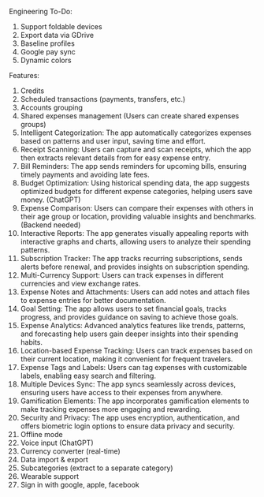 Engineering To-Do:

1) Support foldable devices
2) Export data via GDrive
3) Baseline profiles
4) Google pay sync
5) Dynamic colors

Features:

1) Credits
2) Scheduled transactions (payments, transfers, etc.)
3) Accounts grouping
4) Shared expenses management (Users can create shared expenses groups)
5) Intelligent Categorization: The app automatically categorizes expenses based on patterns and user input, saving time and effort.
6) Receipt Scanning: Users can capture and scan receipts, which the app then extracts relevant details from for easy expense entry.
7) Bill Reminders: The app sends reminders for upcoming bills, ensuring timely payments and avoiding late fees.
8) Budget Optimization: Using historical spending data, the app suggests optimized budgets for different expense categories, helping users save money. (ChatGPT)
9) Expense Comparison: Users can compare their expenses with others in their age group or location, providing valuable insights and benchmarks. (Backend needed)
10) Interactive Reports: The app generates visually appealing reports with interactive graphs and charts, allowing users to analyze their spending patterns.
11) Subscription Tracker: The app tracks recurring subscriptions, sends alerts before renewal, and provides insights on subscription spending.
12) Multi-Currency Support: Users can track expenses in different currencies and view exchange rates.
13) Expense Notes and Attachments: Users can add notes and attach files to expense entries for better documentation.
14) Goal Setting: The app allows users to set financial goals, tracks progress, and provides guidance on saving to achieve those goals.
15) Expense Analytics: Advanced analytics features like trends, patterns, and forecasting help users gain deeper insights into their spending habits.
16) Location-based Expense Tracking: Users can track expenses based on their current location, making it convenient for frequent travelers.
17) Expense Tags and Labels: Users can tag expenses with customizable labels, enabling easy search and filtering.
18) Multiple Devices Sync: The app syncs seamlessly across devices, ensuring users have access to their expenses from anywhere.
19) Gamification Elements: The app incorporates gamification elements to make tracking expenses more engaging and rewarding.
20) Security and Privacy: The app uses encryption, authentication, and offers biometric login options to ensure data privacy and security.
21) Offline mode
22) Voice input (ChatGPT)
23) Currency converter (real-time)
24) Data import & export
25) Subcategories (extract to a separate category)
26) Wearable support
27) Sign in with google, apple, facebook

